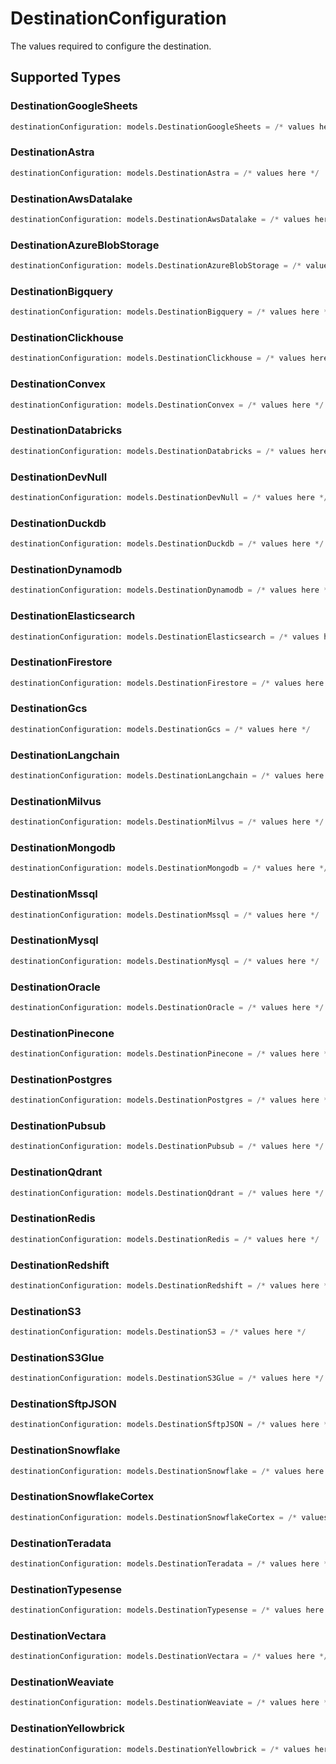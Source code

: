 # DestinationConfiguration

The values required to configure the destination.


## Supported Types

### DestinationGoogleSheets

```python
destinationConfiguration: models.DestinationGoogleSheets = /* values here */
```

### DestinationAstra

```python
destinationConfiguration: models.DestinationAstra = /* values here */
```

### DestinationAwsDatalake

```python
destinationConfiguration: models.DestinationAwsDatalake = /* values here */
```

### DestinationAzureBlobStorage

```python
destinationConfiguration: models.DestinationAzureBlobStorage = /* values here */
```

### DestinationBigquery

```python
destinationConfiguration: models.DestinationBigquery = /* values here */
```

### DestinationClickhouse

```python
destinationConfiguration: models.DestinationClickhouse = /* values here */
```

### DestinationConvex

```python
destinationConfiguration: models.DestinationConvex = /* values here */
```

### DestinationDatabricks

```python
destinationConfiguration: models.DestinationDatabricks = /* values here */
```

### DestinationDevNull

```python
destinationConfiguration: models.DestinationDevNull = /* values here */
```

### DestinationDuckdb

```python
destinationConfiguration: models.DestinationDuckdb = /* values here */
```

### DestinationDynamodb

```python
destinationConfiguration: models.DestinationDynamodb = /* values here */
```

### DestinationElasticsearch

```python
destinationConfiguration: models.DestinationElasticsearch = /* values here */
```

### DestinationFirestore

```python
destinationConfiguration: models.DestinationFirestore = /* values here */
```

### DestinationGcs

```python
destinationConfiguration: models.DestinationGcs = /* values here */
```

### DestinationLangchain

```python
destinationConfiguration: models.DestinationLangchain = /* values here */
```

### DestinationMilvus

```python
destinationConfiguration: models.DestinationMilvus = /* values here */
```

### DestinationMongodb

```python
destinationConfiguration: models.DestinationMongodb = /* values here */
```

### DestinationMssql

```python
destinationConfiguration: models.DestinationMssql = /* values here */
```

### DestinationMysql

```python
destinationConfiguration: models.DestinationMysql = /* values here */
```

### DestinationOracle

```python
destinationConfiguration: models.DestinationOracle = /* values here */
```

### DestinationPinecone

```python
destinationConfiguration: models.DestinationPinecone = /* values here */
```

### DestinationPostgres

```python
destinationConfiguration: models.DestinationPostgres = /* values here */
```

### DestinationPubsub

```python
destinationConfiguration: models.DestinationPubsub = /* values here */
```

### DestinationQdrant

```python
destinationConfiguration: models.DestinationQdrant = /* values here */
```

### DestinationRedis

```python
destinationConfiguration: models.DestinationRedis = /* values here */
```

### DestinationRedshift

```python
destinationConfiguration: models.DestinationRedshift = /* values here */
```

### DestinationS3

```python
destinationConfiguration: models.DestinationS3 = /* values here */
```

### DestinationS3Glue

```python
destinationConfiguration: models.DestinationS3Glue = /* values here */
```

### DestinationSftpJSON

```python
destinationConfiguration: models.DestinationSftpJSON = /* values here */
```

### DestinationSnowflake

```python
destinationConfiguration: models.DestinationSnowflake = /* values here */
```

### DestinationSnowflakeCortex

```python
destinationConfiguration: models.DestinationSnowflakeCortex = /* values here */
```

### DestinationTeradata

```python
destinationConfiguration: models.DestinationTeradata = /* values here */
```

### DestinationTypesense

```python
destinationConfiguration: models.DestinationTypesense = /* values here */
```

### DestinationVectara

```python
destinationConfiguration: models.DestinationVectara = /* values here */
```

### DestinationWeaviate

```python
destinationConfiguration: models.DestinationWeaviate = /* values here */
```

### DestinationYellowbrick

```python
destinationConfiguration: models.DestinationYellowbrick = /* values here */
```

